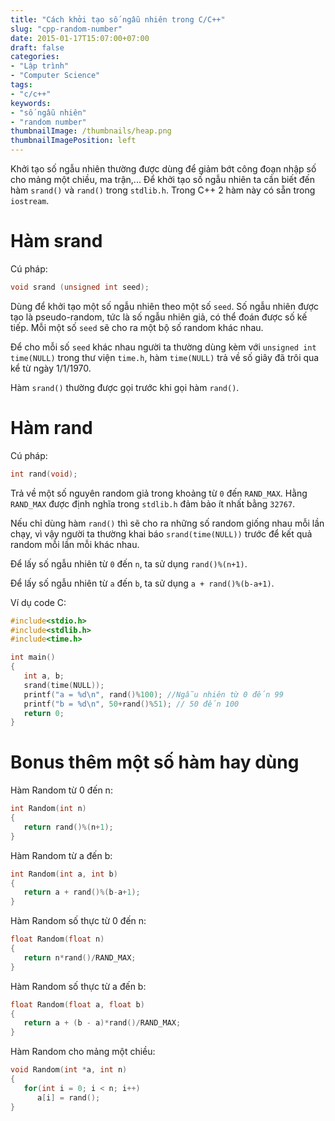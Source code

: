 ```yaml
---
title: "Cách khởi tạo số ngẫu nhiên trong C/C++"
slug: "cpp-random-number"
date: 2015-01-17T15:07:00+07:00
draft: false
categories:
- "Lập trình"
- "Computer Science"
tags:
- "c/c++"
keywords:
- "số ngẫu nhiên"
- "random number"
thumbnailImage: /thumbnails/heap.png
thumbnailImagePosition: left
---
```


Khởi tạo số ngẫu nhiên thường được dùng để giảm bớt công đoạn nhập số cho mảng một chiều, ma trận,... Để khởi tạo số ngẫu nhiên ta cần biết đến hàm `srand()` và `rand()` trong `stdlib.h`. Trong C++ 2 hàm này có sẵn trong `iostream`.

<!--more-->

# Hàm srand

Cú pháp: 

```c++
void srand (unsigned int seed);
```

Dùng để khởi tạo một số ngẫu nhiên theo một số `seed`. Số ngẫu nhiên được tạo là pseudo-random, tức là số ngẫu nhiên giả, có thể đoán được số kế tiếp. Mỗi một số `seed` sẽ cho ra một bộ số random khác nhau.

Để cho mỗi số `seed` khác nhau người ta thường dùng kèm với `unsigned int time(NULL)` trong thư viện `time.h`, hàm `time(NULL)` trả về số giây đã trôi qua kể từ ngày 1/1/1970.

Hàm `srand()` thường được gọi trước khi gọi hàm `rand()`.

# Hàm rand

Cú pháp: 

```c++
int rand(void);
```

Trả về một số nguyên random giả trong khoảng từ `0` đến `RAND_MAX`. Hằng `RAND_MAX` được định nghĩa trong `stdlib.h` đảm bảo ít nhất bằng `32767`.

Nếu chỉ dùng hàm `rand()` thì sẽ cho ra những số random giống nhau mỗi lần chạy, vì vậy người ta thường khai báo `srand(time(NULL))` trước để kết quả random mỗi lần mỗi khác nhau.

Để lấy số ngẫu nhiên từ `0` đến `n`, ta sử dụng `rand()%(n+1)`.

Để lấy số ngẫu nhiên từ `a` đến `b`, ta sử dụng `a + rand()%(b-a+1)`.

Ví dụ code C:

```c++
#include<stdio.h>
#include<stdlib.h>
#include<time.h>

int main()
{
   int a, b;
   srand(time(NULL));
   printf("a = %d\n", rand()%100); //Ngẫu nhiên từ 0 đến 99
   printf("b = %d\n", 50+rand()%51); // 50 đến 100
   return 0;
}
```

# Bonus thêm một số hàm hay dùng

Hàm Random từ 0 đến n:

```cpp
int Random(int n)
{
   return rand()%(n+1);
}
```

Hàm Random từ a đến b:

```cpp
int Random(int a, int b)
{
   return a + rand()%(b-a+1);
}
```

Hàm Random số thực từ 0 đến n:

```cpp
float Random(float n)
{
   return n*rand()/RAND_MAX;
}
```

Hàm Random số thực từ a đến b:

```cpp
float Random(float a, float b)
{
   return a + (b - a)*rand()/RAND_MAX;
}
```

Hàm Random cho mảng một chiều:

```cpp
void Random(int *a, int n)
{
   for(int i = 0; i < n; i++)
      a[i] = rand();
}
```